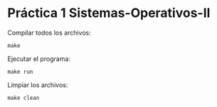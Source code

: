 # Práctica 1 Sistemas-Operativos-II

Compilar todos los archivos:
    
    make

Ejecutar el programa:

    make run

Limpiar los archivos:

    make clean
